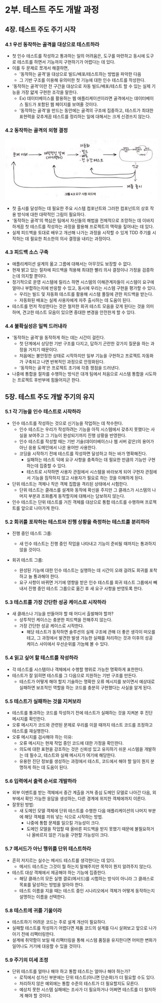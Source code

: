 # 2부. 테스트 주도 개발 과정

## 4장. 테스트 주도 주기 시작
### 4.1 우선 동작하는 골격을 대상으로 테스트하라
- 첫 인수 테스트를 작성하고 통과하는 일의 어려움은, 도구를 마련하고 동시에 도구로 테스트를 하면서 기능까지 구현하기가 어렵다는 데 있다.
- 이를 두 문제로 쪼개서 해결하면,
  - '동작하는 골격'을 대상으로 빌드/배포/테스트하는 방법을 파악한 다음
  - 그 기반 구조를 이용해 유의미한 첫 기능에 대한 인수 테스트를 작성한다.
- '동작하는 골격'이란 전 구간을 대상으로 자동 빌드/배포/테스트 할 수 있는 실제 기능을 가장 얇게 구현한 조각을 말한다.
  - Ex) 데이터베이스를 활용하는 웹 애플리케이션이라면 골격에서는 데이터베이스 필드가 포함된 웹 페이지를 보여줄 것이다.
  - '동작하는 골격'을 만드는 동안에는 골격의 구조에 집중하고, 테스트가 최대한 표현력을 갖추게끔 테스트를 정리하는 일에 대해서는 크게 신경쓰지 않는다.

### 4.2 동작하는 골격의 외형 결정
![Alt text](https://github.com/Hyunhoo-Kwon/tdd/blob/master/chapter02/images/%EC%9A%94%EA%B5%AC%20%EC%82%AC%ED%95%AD%20%ED%94%BC%EB%93%9C%EB%B0%B1.jpeg)
- 첫 출시를 달성하는 데 필요한 주요 시스템 컴포넌트와 그러한 컴포넌트의 상호 작용 방식에 대한 대략적인 그림이 필요하다.
- '동작하는 골격'의 핵심은 팀에서 자신들의 해법을 전체적으로 조망하는 데 이바지하게끔 첫 테스트를 작성하는 과정을 활용해 프로젝트의 맥락을 짚어내는 데 있다.
- 실제 피드백을 토대로 배우고 개선해 나가는 과정을 시작할 수 있게 TDD 주기를 시작하는 데 필요한 최소한의 의사 결정을 내리는 과정이다.

### 4.3 피드백 소스 구축
- 애플리케이션 설계의 옮고 그름에 대해서는 아무것도 보장할 수 없다.
- 현재 밝고 있는 절차에 피드백을 적용해 최대한 빨리 의사 결정이나 가정을 검증하는데 의지할 뿐이다.
- 정기적으로 운영 시스템에 릴리스 하면 시스템의 이해관계자들이 시스템이 요구에 얼마나 부합하는지에 반응할 수 있고, 동시에 우리는 시스템 구현을 평가할 수 있다.
  - 우리는 빌드 및 자동화 테스트를 활용해 시스템 풀질에 관한 피드백을 받는다.
  - 자동화된 배포는 실제 사용자에게 자주 출시하는 데 도움이 된다.
- 테스트를 먼저 작성한다는 것은 철저한 회귀 테스트 모음을 갖게 된다는 것을 의미하며, 견고한 테스트 모음이 있으면 중대한 변경을 안전한게 할 수 있다.

### 4.4 불확실성은 일찍 드러내라
- '동작하는 골격'을 동작하게 하는 데는 시간이 걸린다.
  - 첫 단계에서 상당한 기반 구조를 다지고, 답하기 곤란한 갖가지 질문을 하는 과정을 거치기 때문이다.
  - 처음에는 불안정한 상태로 시작하지만 일부 기능을 구현하고 프로젝트 자동화가 구축되고 나면 반복적인 과정으로 안정화된다.
  - '동작하는 골격'은 프로젝트 초기에 각종 쟁점을 드러낸다.
- 나중에 통합을 절차를 수행하는 방식은 대개 팀에서 처음으로 시스템 통합을 시도하는 프로젝트 후반부에 힘들어지곤 한다.

## 5장. 테스트 주도 개발 주기의 유지
### 5.1 각 기능을 인수 테스트로 시작하라
- 인수 테스트를 작성하는 것으로 신기능을 작업하는 데 착수한다.
  - 인수 테스트는 우리가 작성하려는 기능을 아직 시스템에서 갖추지 못했다는 사실을 보여주고 그 기능이 완성되기까지 진행 상황을 반영한다.
  - 인수 테스트를 작성할 때는 기반 기술(데이터베이스나 웹 서버 같은)의 용어가 아닌 응용 도메인에서 나온 용어만 사용한다.
  - 코딩을 시작하기 전에 테스트를 작성하면 달성하고 하는 바가 명확해진다.
    - 실패하는 테스트 덕에 요구 사항을 충족하는 데 필요한 만큼의 기능만 구현하는데 집중할 수 있다.
    - 테스트로 시작하면 사용자 관점에서 시스템을 바라보게 되어 구현자 관점에서 기능을 짐작하지 않고 사용자가 필요로 하는 것을 이해하게 된다.
- 단위 테스트는 객체나 작은 객체 집합을 격리된 상태에서 시험한다.
  - 단위 테스트는 클래스를 설계와 동작에 확신을 주지만 그 클래스가 시스템의 나머지 부분과 조화롭게 동작할지에 대해서는 담보하지 않는다.
- 인수 테스트는 단위 테스트를 거친 객체를 대상으로 통합 테스트를 수행하며 프로젝트를 앞으로 나아가게 한다.

### 5.2 회귀를 포작하는 테스트와 진행 상황을 측정하는 테스트를 분리하라
- 진행 중인 테스트 그룹:
  - 새 인수 테스트는 진행 중인 작업을 나타내고 기능이 준비될 때까지는 통과하지 않을 것이다.
  
- 회귀 테스트 그룹:
  - 완성된 기능에 대한 인수 테스트는 실행하는 데 시간이 오래 걸려도 회귀를 포착하고 늘 통과해야 한다.
  - 요구 사항이 바뀌면 거기에 영향을 받은 인수 테스트를 회귀 테스트 그룹에서 빼내서 진행 중인 테스트 그룹으로 옮긴 후 새 요구 사항을 반영토록 한다.

### 5.3 테스트를 가장 간단한 성공 케이스로 시작하라
- 새 클래스나 기능을 만들어야 할 때 어디서 출발해야 할까?
  - 상투적인 케이스는 충분한 피드백을 전해주지 않는다.
  - 가장 간단한 성공 케이스로 시작한다.
    - 해당 테스트가 동작하면 솔루션의 실제 구조에 관해 더 좋은 생각이 떠오를 테고, 그 과정에서 발견한 발생 가능한 실패를 처리하는 것과 이후의 성공 케이스 사이에서 우선순위를 가늠해 볼 수 있다.

### 5.4 읽고 싶어 할 테스트를 작성하라
- 각 테스트를 시스템이나 객체에서 수행할 행위로 가능한 명확하게 표한한다.
- 테스트가 잘 읽히면 테스트를 그 다음으로 지원하는 기반 구조를 만든다.
  - 테스트가 어떻게 해야 할지 기술하는 명확한 오류 메시지를 보이면서 예상대로 실패하면 보조적인 역할을 하는 코드를 충분히 구현했다는 사실을 알게 된다.

### 5.5 테스트가 실패하는 것을 지켜보라
- 테스트를 통과하는 코드를 작성하기 전에 테스트가 실패하는 것을 지켜본 후 진단 메시지를 확인한다.
- 오류 메시지가 코드와 관련된 문제로 우리를 이끌 때까지 테스트 코드를 조정하고 테스트를 재실행한다.
- 오류 메시지를 검사해야 하는 이유:
  - 오류 메시지는 현재 작업 중인 코드에 대한 가정을 확인한다.
  - 의도에 대한 표현을 강조하는 것은 신뢰성 있고 유지하기 쉬운 시스템을 개발하는 데 필수고, 테스트와 실패 메시지가 여기에 해당한다.
  - 유용한 진단 정보를 생성하는 과정에서 테스트, 코드에서 해야 할 일이 뭔지 분명하게 하는 데 도움이 된다.

### 5.6 입력에서 출력 순서로 개발하라
- 외부 이벤트를 받는 객체에서 중간 계츨을 거쳐 중심 도메인 모델로 나아간 다음, 외부에서 확인 가능한 응답을 생성하는, 다른 경계에 위치한 객체에까지 이른다.
- 잘못된 방법: 
  - 새 도메인 모델 객체에 단위 테스트를 수행한 다음 애플리케이션의 나머지 부분에 해당 객체를 끼워 넣는 식으로 시작하는 방법.
    - 나중에 통합 문제를 일으킬 가능성이 크다.
    - 도메인 모델을 작업할 때 올바른 피드백을 받지 못했기 때문에 불필요하거나 올바르지 않은 기능을 구현할 가능성이 크다.

### 5.7 메서드가 아닌 행위를 단위 테스트하라
- 흔히 저지르는 실수는 메서드 테스트를 생각한다는 데 있다.
  - 메서드 테스트는 그것이 뭘 하는지 말해주지만 목적이 뭔지 알려주지 않는다.
- 테스트 대상 객체에서 제공해야 하는 기능에 집중한다.
  - 해당 클래스의 모든 실행 결로(메서드)를 시험하는 방식이 아니라 그 클래스로 목표를 달성하는 방법을 알아야 한다.
  - 테스트 이름을 지을 때는 테스트 중인 시나리오에서 객체가 어떻게 동작하는지 설명하는 이름을 선택한다.

### 5.8 테스트에 귀를 기울이라
- 테스트하기 어려운 코드는 주로 설계 개선이 필요하다.
- 실패할 테스트를 작성하기 어렵다면 제품 코드의 설계를 다시 살펴보고 앞으로 나가아기 전에 리팩터링한다.
- 설계에 취약함이 보일 때 리팩터링을 통해 시스템 품질을 유지한다면 어떠한 변화가 일어나도 거기에 대응할 수 있을 것이다.

### 5.9 주기의 미세 조정
- 단위 테스트를 얼마나 해야 하고 통합 테스트는 얼마나 해야 하는가?
  - 로직에서 성가신 부분에는 단위 테스트(아니면 단순화)가 더 필요할 수도 있다.
  - 처리하지 않은 예외에는 통합 수준의 테스트가 더 필요할지도 모른다.
  - 예상치 못한 시스템 실패에는 조사가 더 필요하거나 어쩌면 테스트를 더 철저하게 해야 할 것이다.
